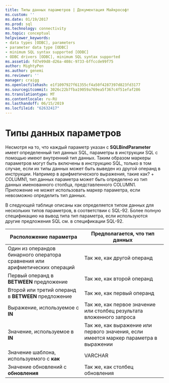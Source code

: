 ```yaml
---
title: Типы данных параметров | Документация Майкрософт
ms.custom: ''
ms.date: 01/19/2017
ms.prod: sql
ms.technology: connectivity
ms.topic: conceptual
helpviewer_keywords:
- data types [ODBC], parameters
- parameter data type [ODBC]
- minimum SQL syntax supported [ODBC]
- ODBC drivers [ODBC], minimum SQL syntax supported
ms.assetid: fd7e99d8-d26a-408c-9733-6ffccde99f75
author: MightyPen
ms.author: genemi
ms.reviewer: ''
manager: craigg
ms.openlocfilehash: e1f1097927f61355cf4a50f4287397d823fd3177
ms.sourcegitcommit: 3026c22b7fba19059a769ea5f367c4f51efaf286
ms.translationtype: MT
ms.contentlocale: ru-RU
ms.lasthandoff: 06/15/2019
ms.locfileid: "62632417"
---
```

# <a name="parameter-data-types"></a>Типы данных параметров
Несмотря на то, что каждый параметр указан с **SQLBindParameter** имеет определенный тип данных SQL, параметры в инструкции SQL с помощью имеют внутренний тип данных. Таким образом маркеры параметров могут быть включены в инструкцию SQL, только в том случае, если их типы данных может быть выведен из другой операнд в инструкции. Например в арифметического выражения, такие как? + COLUMN1, тип данных параметра может быть определено из тип данных именованного столбца, представленного COLUMN1. Приложение не может использовать маркер параметра, если невозможно определить тип данных.  
  
 В следующей таблице описаны как определяется типом данных для нескольких типов параметров, в соответствии с SQL-92. Более полную спецификацию на вывод типа тип параметра, если используются другие предложения SQL см. в спецификации SQL-92.  
  
|Расположение параметра|Предполагается, что тип данных|  
|---------------------------|-----------------------|  
|Один из операндов бинарного оператора сравнения или арифметических операций|Так же, как другой операнд|  
|Первый операнд в **BETWEEN** предложение|Так же, как второй операнд|  
|Второй или третий операнд в **BETWEEN** предложение|Так же, как первый операнд|  
|Выражение, используемое с **IN**|Так же, как первое значение или столбец результата вложенного запроса|  
|Значение, используемое в **IN**|Так же, как выражение или первого значения, если имеется маркер параметра в выражении|  
|Значение шаблона, используемого с **как**|VARCHAR|  
|Значение обновлений с **обновления**|Так же, как столбец обновления|
